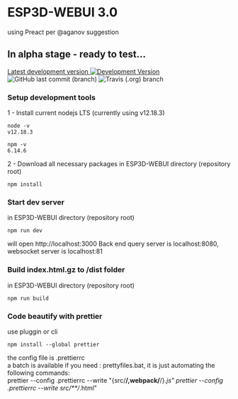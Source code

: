 # ESP3D-WEBUI 3.0
using Preact per @aganov suggestion

## In alpha stage - ready to test...

 [Latest development version ![Development Version](https://img.shields.io/badge/Devt-v3.0-yellow?style=plastic)](https://github.com/luc-github/ESP3D-WEBUI/tree/3.0)  ![GitHub last commit (branch)](https://img.shields.io/github/last-commit/luc-github/ESP3D-WEBUI/3.0?style=plastic)  ![Travis (.org) branch](https://img.shields.io/travis/luc-github/ESP3D-WEBUI/3.0?style=plastic)
   
### Setup development tools

1 - Install current nodejs LTS (currently using v12.18.3)   
```
node -v
v12.18.3

npm -v
6.14.6
```
    
2 - Download all necessary packages in ESP3D-WEBUI directory (repository root)
```
npm install
```

### Start dev server   
in ESP3D-WEBUI directory (repository root)   
```
npm run dev
```
will open http://localhost:3000
Back end query server is localhost:8080, websocket server is localhost:81

### Build index.html.gz to /dist folder    
in ESP3D-WEBUI directory (repository root)       
```
npm run build
```

### Code beautify with prettier
use pluggin or cli   

```
npm install --global prettier
```

the config file is .prettierrc  
a batch is available if you need : prettyfiles.bat, it is just automating the following commands:  
prettier --config .prettierrc --write "{src/**/,webpack/**/}*.js"
prettier --config .prettierrc --write src/**/*.html"



 
